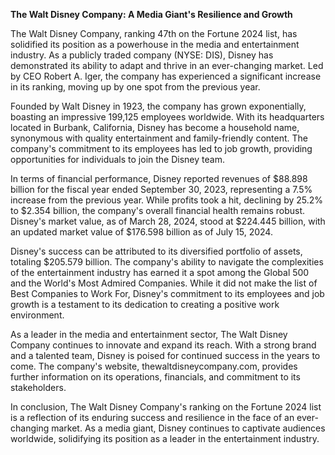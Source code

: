**The Walt Disney Company: A Media Giant's Resilience and Growth**

The Walt Disney Company, ranking 47th on the Fortune 2024 list, has solidified its position as a powerhouse in the media and entertainment industry. As a publicly traded company (NYSE: DIS), Disney has demonstrated its ability to adapt and thrive in an ever-changing market. Led by CEO Robert A. Iger, the company has experienced a significant increase in its ranking, moving up by one spot from the previous year.

Founded by Walt Disney in 1923, the company has grown exponentially, boasting an impressive 199,125 employees worldwide. With its headquarters located in Burbank, California, Disney has become a household name, synonymous with quality entertainment and family-friendly content. The company's commitment to its employees has led to job growth, providing opportunities for individuals to join the Disney team.

In terms of financial performance, Disney reported revenues of $88.898 billion for the fiscal year ended September 30, 2023, representing a 7.5% increase from the previous year. While profits took a hit, declining by 25.2% to $2.354 billion, the company's overall financial health remains robust. Disney's market value, as of March 28, 2024, stood at $224.445 billion, with an updated market value of $176.598 billion as of July 15, 2024.

Disney's success can be attributed to its diversified portfolio of assets, totaling $205.579 billion. The company's ability to navigate the complexities of the entertainment industry has earned it a spot among the Global 500 and the World's Most Admired Companies. While it did not make the list of Best Companies to Work For, Disney's commitment to its employees and job growth is a testament to its dedication to creating a positive work environment.

As a leader in the media and entertainment sector, The Walt Disney Company continues to innovate and expand its reach. With a strong brand and a talented team, Disney is poised for continued success in the years to come. The company's website, thewaltdisneycompany.com, provides further information on its operations, financials, and commitment to its stakeholders.

In conclusion, The Walt Disney Company's ranking on the Fortune 2024 list is a reflection of its enduring success and resilience in the face of an ever-changing market. As a media giant, Disney continues to captivate audiences worldwide, solidifying its position as a leader in the entertainment industry.